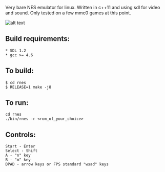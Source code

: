Very bare NES emulator for linux. Written in c++11 and using sdl for video and sound. Only tested on a few mmc0 games at this point.

![alt text](http://i.imgur.com/5TjWNVa.png "Super Mario Brothers")

## Build requirements:
    * SDL 1.2
    * gcc >= 4.6

## To build:
    $ cd rnes
    $ RELEASE=1 make -j8

## To run:
    cd rnes
    ./bin/rnes -r <rom_of_your_choice>

## Controls:
    Start - Enter
    Select - Shift
    A - "n" key
    B - "m" key
    DPAD - arrow keys or FPS standard "wsad" keys


